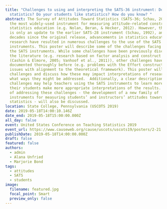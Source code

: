 ```yaml
---
title: "Challenges to using and interpreting the SATS-36 instrument: Do you like
  statistics? Do your students like statistics? How do you know? "
abstract: The Survey of Attitudes Toward Statistics (SATS-36; Schau, 2003) is
  the most widely-used instrument for measuring attitude-related constructs in
  statistics education (e.g. Nolan, Beran, & Hecker, 2012). However, the SATS-36
  is only an update to the earlier SATS-28 instrument (Schau, 1992), and in the
  decades since the original release, advancements in statistics education
  research have resulted in numerous challenges to the use of the SATS family of
  instruments. This poster will describe some of the challenges facing users of
  the SATS instruments. While some challenges have been previously discussed in
  the literature (e.g. research based on factor analysis and construct alignment
  (Cashin & Elmore, 2005; Vanhoof et al., 2011)), other challenges have not been
  documented thoroughly before (e.g. problems with the Effort construct and
  issues with alignment to the theoretical framework). This poster will describe
  challenges and discuss how these may impact interpretations of research and
  what ways they might be addressed.  Additionally, a clear description of these
  challenges may help teachers using the SATS instruments to learn more about
  their students make more appropriate interpretations of the results. One way
  of addressing these challenges - the development of a new family of
  instruments for measuring students’ and instructors’ attitudes toward
  statistics - will also be discussed.
location: State College, Pennsylvania (USCOTS 2019)
date: 2019-05-18T14:00:10.146Z
date_end: 2019-05-18T15:00:00.000Z
all_day: false
event: United States Conference on Teaching Statistics 2019
event_url: https://www.causeweb.org/cause/uscots/uscots19/posters/2-21
publishDate: 2019-05-18T14:00:00.000Z
draft: false
featured: false
authors:
  - admin
  - Alana Unfried
  - Marjorie Bond
tags:
  - attitudes
  - SATS
  - students
image:
  filename: featured.jpg
  focal_point: Smart
  preview_only: false
---
```


